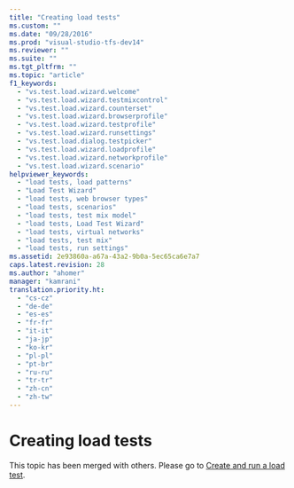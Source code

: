 ```yaml
---
title: "Creating load tests"
ms.custom: ""
ms.date: "09/28/2016"
ms.prod: "visual-studio-tfs-dev14"
ms.reviewer: ""
ms.suite: ""
ms.tgt_pltfrm: ""
ms.topic: "article"
f1_keywords: 
  - "vs.test.load.wizard.welcome"
  - "vs.test.load.wizard.testmixcontrol"
  - "vs.test.load.wizard.counterset"
  - "vs.test.load.wizard.browserprofile"
  - "vs.test.load.wizard.testprofile"
  - "vs.test.load.wizard.runsettings"
  - "vs.test.load.dialog.testpicker"
  - "vs.test.load.wizard.loadprofile"
  - "vs.test.load.wizard.networkprofile"
  - "vs.test.load.wizard.scenario"
helpviewer_keywords: 
  - "load tests, load patterns"
  - "Load Test Wizard"
  - "load tests, web browser types"
  - "load tests, scenarios"
  - "load tests, test mix model"
  - "load tests, Load Test Wizard"
  - "load tests, virtual networks"
  - "load tests, test mix"
  - "load tests, run settings"
ms.assetid: 2e93860a-a67a-43a2-9b0a-5ec65ca6e7a7
caps.latest.revision: 28
ms.author: "ahomer"
manager: "kamrani"
translation.priority.ht: 
  - "cs-cz"
  - "de-de"
  - "es-es"
  - "fr-fr"
  - "it-it"
  - "ja-jp"
  - "ko-kr"
  - "pl-pl"
  - "pt-br"
  - "ru-ru"
  - "tr-tr"
  - "zh-cn"
  - "zh-tw"
---
```

# Creating load tests
This topic has been merged with others. Please go to [Create and run a load test](http://msdn.microsoft.com/en-us/7041cbcf-9ab1-4579-98ff-8f296aeaded4).